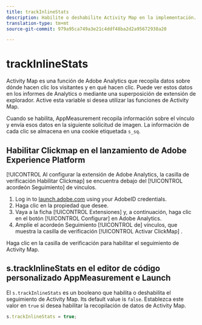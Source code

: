 ```yaml
---
title: trackInlineStats
description: Habilite o deshabilite Activity Map en la implementación.
translation-type: tm+mt
source-git-commit: 979a95ca749a3e21c4ddf48ba2d2a95672938a20

---
```



# trackInlineStats

Activity Map es una función de Adobe Analytics que recopila datos sobre dónde hacen clic los visitantes y en qué hacen clic. Puede ver estos datos en los informes de Analytics o mediante una superposición de extensión de explorador. Active esta variable si desea utilizar las funciones de Activity Map.

Cuando se habilita, AppMeasurement recopila información sobre el vínculo y envía esos datos en la siguiente solicitud de imagen. La información de cada clic se almacena en una cookie etiquetada `s_sq`.

## Habilitar Clickmap en el lanzamiento de Adobe Experience Platform

[!UICONTROL Al configurar la extensión de Adobe Analytics, la casilla de verificación Habilitar Clickmap] se encuentra debajo del [!UICONTROL acordeón Seguimiento] de vínculos.

1. Log in to [launch.adobe.com](https://launch.adobe.com) using your AdobeID credentials.
2. Haga clic en la propiedad que desee.
3. Vaya a la ficha [!UICONTROL Extensiones] y, a continuación, haga clic en el botón [!UICONTROL Configurar] en Adobe Analytics.
4. Amplíe el acordeón Seguimiento [!UICONTROL de] vínculos, que muestra la casilla de verificación [!UICONTROL Activar ClickMap] .

Haga clic en la casilla de verificación para habilitar el seguimiento de Activity Map.

## s.trackInlineStats en el editor de código personalizado AppMeasurement e Launch

El `s.trackInlineStats` es un booleano que habilita o deshabilita el seguimiento de Activity Map. Its default value is `false`. Establezca este valor en `true` si desea habilitar la recopilación de datos de Activity Map.

```js
s.trackInlineStats = true;
```
